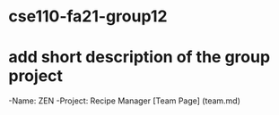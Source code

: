 # cse110-fa21-group12
# add short description of the group project
-Name: ZEN
-Project: Recipe Manager
[Team Page] (team.md)
